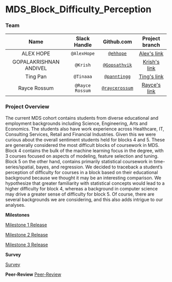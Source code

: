 # MDS_Block_Difficulty_Perception


### Team

| Name  | Slack Handle | Github.com | Project branch |
| :------: | :---: | :----------: | :---: |
| ALEX HOPE | `@AlexHope` | [`@ehhope`](https://github.com/ehope) | [Alex's link](https://github.com/UBC-MDS/MDS_Block_Difficulty_Perception)|
| GOPALAKRISHNAN ANDIVEL | `@Krish` | [`@Gopsathvik`](https://github.com/Gopsathvik) | [Krish's link](https://github.com/Gopsathvik/MDS_Block_Difficulty_Perception)|
| Ting Pan | `@Tinaaa` | [`@panntingg`](https://github.com/panntingg) | [Ting's link](https://github.com/panntingg/MDS_Block_Difficulty_Perception)|
| Rayce Rossum | `@Rayce Rossum` | [`@raycerossum`](https://github.com/raycerossum) | [Rayce's link](https://github.com/UBC-MDS/MDS_Block_Difficulty_Perception/tree/rayce) |

### Project Overview

The current MDS cohort contains students from diverse educational and employment backgrounds including Science, Engineering, Arts and Economics. The students also have work experience across Healthcare, IT, Consulting Services, Retail and Financial Industries. Given this we were curious about the overall sentiment students held for blocks 4 and 5. These are generally considered the most difficult blocks of coursework in MDS. Block 4 contains the bulk of the machine learning focus in the degree, with 3 courses focused on aspects of modeling, feature selection and tuning. Block 5 on the other hand, contains primarily statistical coursework in time-series/spatial, bayes, and regression. We decided to traceback a student’s perception of difficulty for courses in a block based on their educational background because we thought it may be an interesting comparison. We hypothesize that greater familiarity with statistical concepts would lead to a higher difficulty for block 4, whereas a background in computer science may drive a greater sense of difficulty for block 5. Of course, there are several backgrounds we are considering, and this also adds intrigue to our analyses.


**Milestones**

[Milestone 1 Release](https://github.com/UBC-MDS/MDS_Block_Difficulty_Perception/releases/tag/1.1)

[Milestone 2 Release](https://github.com/UBC-MDS/MDS_Block_Difficulty_Perception/releases/tag/2.0)

[Milestone 3 Release](https://github.com/UBC-MDS/MDS_Block_Difficulty_Perception/releases/tag/3.0)

**Survey**

[Survey](https://forms.gle/dPWpuvr9SzqmvaAo8)

**Peer-Review**
[Peer-Review](https://github.com/UBC-MDS/Sustainability_Survey/issues/34)
